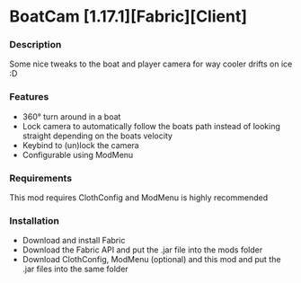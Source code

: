 # BoatCam [1.17.1][Fabric][Client]

### Description
Some nice tweaks to the boat and player camera for way cooler drifts on ice :D

### Features
* 360° turn around in a boat
* Lock camera to automatically follow the boats path instead of looking straight depending on the boats velocity
* Keybind to (un)lock the camera
* Configurable using ModMenu

### Requirements
This mod requires ClothConfig and ModMenu is highly recommended

### Installation
* Download and install Fabric
* Download the Fabric API and put the .jar file into the mods folder
* Download ClothConfig, ModMenu (optional) and this mod and put the .jar files into the same folder